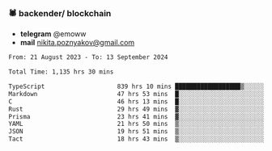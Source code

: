 ### 🕷 backender/ blockchain
- **telegram** @emoww
- **mail** nikita.poznyakov@gmail.com

<!--START_SECTION:waka-->

```txt
From: 21 August 2023 - To: 13 September 2024

Total Time: 1,135 hrs 30 mins

TypeScript                    839 hrs 10 mins ██████████████████▒░░░░░░   73.85 %
Markdown                      47 hrs 53 mins  █░░░░░░░░░░░░░░░░░░░░░░░░   04.21 %
C                             46 hrs 13 mins  █░░░░░░░░░░░░░░░░░░░░░░░░   04.07 %
Rust                          29 hrs 49 mins  ▓░░░░░░░░░░░░░░░░░░░░░░░░   02.62 %
Prisma                        23 hrs 41 mins  ▓░░░░░░░░░░░░░░░░░░░░░░░░   02.08 %
YAML                          21 hrs 50 mins  ▒░░░░░░░░░░░░░░░░░░░░░░░░   01.92 %
JSON                          19 hrs 51 mins  ▒░░░░░░░░░░░░░░░░░░░░░░░░   01.75 %
Tact                          18 hrs 43 mins  ▒░░░░░░░░░░░░░░░░░░░░░░░░   01.65 %
```

<!--END_SECTION:waka-->




